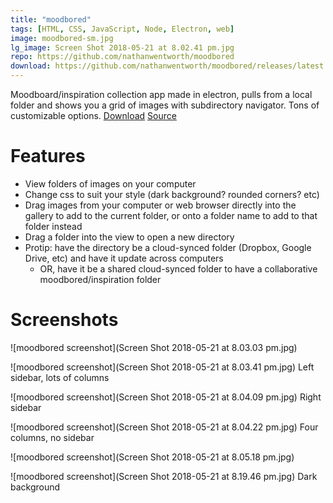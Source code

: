 ```yaml
---
title: "moodbored"
tags: [HTML, CSS, JavaScript, Node, Electron, web]
image: moodbored-sm.jpg
lg_image: Screen Shot 2018-05-21 at 8.02.41 pm.jpg
repo: https://github.com/nathanwentworth/moodbored
download: https://github.com/nathanwentworth/moodbored/releases/latest
---
```

Moodboard/inspiration collection app made in electron, pulls from a local folder and shows you a grid of images with subdirectory navigator. Tons of customizable options. [Download](https://github.com/nathanwentworth/moodbored/releases/latest) [Source](https://github.com/nathanwentworth/moodbored)

# Features

- View folders of images on your computer
- Change css to suit your style (dark background? rounded corners? etc)
- Drag images from your computer or web browser directly into the gallery to add to the current folder, or onto a folder name to add to that folder instead
- Drag a folder into the view to open a new directory
- Protip: have the directory be a cloud-synced folder (Dropbox, Google Drive, etc) and have it update across computers
  - OR, have it be a shared cloud-synced folder to have a collaborative moodbored/inspiration folder

# Screenshots

![moodbored screenshot](Screen Shot 2018-05-21 at 8.03.03 pm.jpg)

![moodbored screenshot](Screen Shot 2018-05-21 at 8.03.41 pm.jpg)
Left sidebar, lots of columns

![moodbored screenshot](Screen Shot 2018-05-21 at 8.04.09 pm.jpg)
Right sidebar

![moodbored screenshot](Screen Shot 2018-05-21 at 8.04.22 pm.jpg)
Four columns, no sidebar

![moodbored screenshot](Screen Shot 2018-05-21 at 8.05.18 pm.jpg)

![moodbored screenshot](Screen Shot 2018-05-21 at 8.19.46 pm.jpg)
Dark background